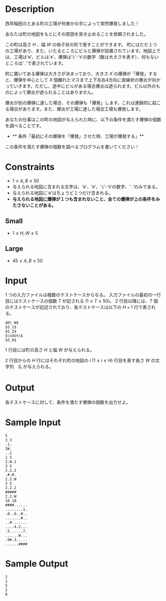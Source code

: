 # Description

西早稲田のとある町の工場が何者かの手によって突然爆発しました！

あなたは町の地図をもとにその原因を突き止めることを依頼されました。

この町は高さ $H$ 、幅 $W$ の格子状の形で表すことができます。
町にはただ１つの工場があり、また、いたるところにビルと爆弾が設置されています。地図上では、工場は'`W`'、ビルは'`#`'、爆弾は'`1`'-'`9`'の数字（数は大きさを表す）、何もないところは'`.`'で表されています。

町に置いてある爆弾は大きさが決まっており、大きさ $X$ の爆弾が「爆発」すると、爆弾を中心として $X$ 個離れたマスまで上下左右4方向に直線状の爆炎が向かっていきます。ただし、途中にビルがある場合爆炎は遮られます。ビル以外のものによって爆炎が遮られることはありません。

爆炎が別の爆弾に達した場合、その爆弾も「爆発」します。これは連鎖的に起こる場合があります。また、爆炎が工場に達した場合工場も爆発します。

あなたの仕事はこの町の地図が与えられた時に、以下の条件を満たす爆弾の個数を調べることです。

- ** 条件「最初にその爆弾を「爆発」させた時、工場が爆発する」**

この条件を満たす爆弾の個数を調べるプログラムを書いてください！

# Constraints

- $1 \leq A, B \leq 50$
- 与えられる地図に含まれる文字は、'`W`'、'`#`'、'`1`'-'`9`'の数字、'`.`'のみである。
- 与えられる地図に'`W`'はちょうど１つだけ含まれる。
- **与えられる地図に爆弾が１つも含まれないこと、全ての爆弾が上の条件をみたさないことがある。**

## Small

- $1 \leq H, W \leq 5$

## Large

- $45 \leq A, B \leq 50$

# Input

1 つの入力ファイルは複数のテストケースからなる。
入力ファイルの最初の一行目にはテストケースの個数 $T$ が記される $(1 \leq T \leq 50)$。
2 行目以降には、$T$ 個のテストケースが記述されており、各テストケースは以下の $H+1$ 行で表される。

```
$H\ W$
$S_1$
$S_2$
$\vdots$
$S_H$
```

1 行目には町の高さ $H$ と幅 $W$ が与えられる。

2 行目からの $H$ 行にはそれぞれ町の地図の $i\ (1 \leq i \leq H)$ 行目を表す長さ $W$ の文字列　$S_i$ が与えられる。

# Output

各テストケースに対して、条件を満たす爆弾の個数を出力せよ。

# Sample Input

```
5
3 3
.1.
1W.
..1
1 5
2.W.1
3 5
2.2.2
.#.#.
2.2.W
3 5
2.2.2
#####
2.2.W
10 10
####......
........1.
.8..6..#..
.......#..
..#.......
....4.2...
.5......7.
......W...
.9#.3.....
......####
```

# Sample Output

```
2
1
5
2
8
```
